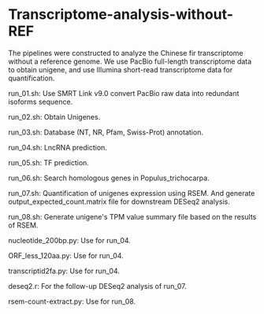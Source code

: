 # Transcriptome-analysis-without-REF

The pipelines were constructed to analyze the Chinese fir transcriptome without a reference genome. We use PacBio full-length transcriptome data to obtain unigene, and use Illumina short-read transcriptome data for quantification.

run_01.sh:	Use SMRT Link v9.0 convert PacBio raw data into redundant isoforms sequence.

run_02.sh: Obtain Unigenes.

run_03.sh: Database (NT, NR, Pfam, Swiss-Prot) annotation.

run_04.sh: LncRNA prediction.

run_05.sh: TF prediction.

run_06.sh: Search homologous genes in Populus_trichocarpa.

run_07.sh: Quantification of unigenes expression using RSEM. And generate output_expected_count.matrix file for downstream DESeq2 analysis.

run_08.sh: Generate unigene's TPM value summary file based on the results of RSEM.

nucleotide_200bp.py: Use for run_04.

ORF_less_120aa.py: Use for run_04.

transcriptid2fa.py: Use for run_04.

deseq2.r: For the follow-up DESeq2 analysis of run_07.

rsem-count-extract.py: Use for run_08.
